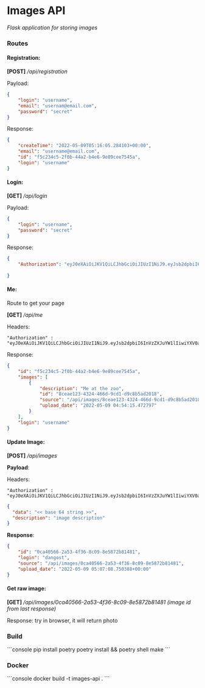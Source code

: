 # Images API
<i>Flask application for storing images</i>

<h3><b>Routes</b></h3>

<h4>Registration:</h4> 
<b>[POST]</b> <i>/api/registration</i>

Payload:
```json
{
    "login": "username",
    "email": "usernam@email.com",
    "password": "secret"
}
```

Response:
```json
{
    "createTime": "2022-05-09T05:16:05.284103+00:00",
    "email": "username@email.com",
    "id": "f5c234c5-2f0b-44a2-b4e6-9e89cee7545a",
    "login": "username"
}
```

<h4>Login:</h4>
<b>[GET]</b> <i>/api/login</i>

Payload:
```json
{
    "login": "username",
    "password": "secret"
}
```

Response:
```json
{
    "Authorization": "eyJ0eXAiOiJKV1QiLCJhbGciOiJIUzI1NiJ9.eyJsb2dpbiI6InVzZXJuYW1lIiwiYXV0aFRpbWUiOiIyMDIyLTA1LTA5IDA1OjE2OjM3LjIxNzU5MiswMDowMCJ9.Es8VrKnVc84Z4MYvk_58wzgRWEDpd1wKOAY2FoDw4Ho"
  
}
```

<h4>Me:</h4>

Route to get your page

<b>[GET]</b> <i>/api/me</i>

Headers: 
```shell
"Authorization" : "eyJ0eXAiOiJKV1QiLCJhbGciOiJIUzI1NiJ9.eyJsb2dpbiI6InVzZXJuYW1lIiwiYXV0aFRpbWUiOiIyMDIyLTA1LTA5IDA1OjE2OjM3LjIxNzU5MiswMDowMCJ9.Es8VrKnVc84Z4MYvk_58wzgRWEDpd1wKOAY2FoDw4Ho"
```

Response: 
```json
{
    "id": "f5c234c5-2f0b-44a2-b4e6-9e89cee7545a",
    "images": [
        {
            "description": "Me at the zoo",
            "id": "8ceae123-4324-466d-9cd1-d9c8b5ad2018",
            "source": "/api/images/8ceae123-4324-466d-9cd1-d9c8b5ad2018",
            "upload_date": "2022-05-09 04:54:15.472797"
        }
    ],
    "login": "username"
}
```

<h4>Update Image:</h4>
<b>[POST]</b> <i>/api/images</i>

<b>Payload</b>:

Headers: 
```shell
"Authorization" : "eyJ0eXAiOiJKV1QiLCJhbGciOiJIUzI1NiJ9.eyJsb2dpbiI6InVzZXJuYW1lIiwiYXV0aFRpbWUiOiIyMDIyLTA1LTA5IDA1OjE2OjM3LjIxNzU5MiswMDowMCJ9.Es8VrKnVc84Z4MYvk_58wzgRWEDpd1wKOAY2FoDw4Ho"
```

```json
{
  "data": "<< base 64 string >>",
  "description": "image description"
}
```

<b>Response</b>: 
```json
{
    "id": "0ca40566-2a53-4f36-8c09-8e5872b81481",
    "login": "dangost",
    "source": "/api/images/0ca40566-2a53-4f36-8c09-8e5872b81481",
    "upload_date": "2022-05-09 05:07:08.750388+00:00"
}
```

<h4>Get raw image:</h4>
<b>[GET]</b> <i>/api/images/0ca40566-2a53-4f36-8c09-8e5872b81481  (image id from last response)</i>


Response: try in browser, it will return photo




<h3><b>Build</b></h3>
```console
pip install poetry
poetry install && poetry shell
make
```

<h3><b>Docker</b></h3>
```console
docker build -t images-api .
```

